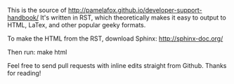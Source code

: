 This is the source of http://pamelafox.github.io/developer-support-handbook/
It's written in RST, which theoretically makes it easy to output to HTML, LaTex, and other popular geeky formats.

To make the HTML from the RST, download Sphinx:
http://sphinx-doc.org/

Then run:
make html

Feel free to send pull requests with inline edits straight from Github.
Thanks for reading!
